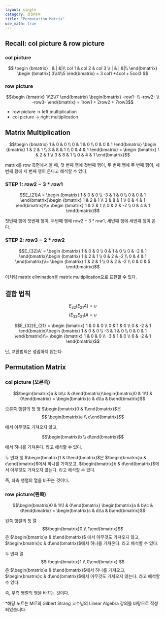 ```yaml
---
layout: single
category: 선형대수
title: "Permutation Matrix"
use_math: true
---
```

## Recall: col picture & row picture
### col picture

$$ \begin {bmatrix}
| & | &|\\
col 1 & col 2 & col 3 \\
| & | &|\\
\end{bmatrix} \begin {bmatrix} 3\\4\\5 \end{bmatrix} = 3 col1 +4col + 5col3 $$

### row picture

$$\begin {bmatrix} 1\\2\\7 \end{bmatrix} \begin{bmatrix} -row1- \\ -row2- \\ -row3- \end{bmatrix} = 1row1 + 2row2 + 7row3$$ 

- row picture -> left multiplication
-  col picture -> right multiplication

## Matrix Multiplication
$$\begin {bmatrix} 1 & 0 & 0 \\ 0 & 1 & 0 \\ 0 & 0 & 1 \end{bmatrix} \begin {bmatrix} 1 & 2 & 1 \\ 3 & 8 & 1 \\ 0 & 4 & 1 \end{bmatrix} = \begin {bmatrix} 1 & 2 & 1 \\ 3 & 8 & 1 \\ 0 & 4 & 1 \end{bmatrix}$$

matrix를 row 측면에서 볼 때, 첫 번째 행에 첫번째 행이, 두 번째 행에 두 번째 행이, 세 번째 행에 세 번째 행이 온다고 해석할 수 있다. 

### STEP 1: $row2 - 3*row1$

$$E_{21}A = \begin {bmatrix} 1 & 0 & 0 \\ -3 & 1 & 0 \\ 0 & 0 & 1 \end{bmatrix}\begin {bmatrix} 1 & 2 & 1 \\ 3 & 8 & 1 \\ 0 & 4 & 1 \end{bmatrix}\\= \begin {bmatrix} 1 & 2 & 1 \\ 0 & 2 & -2 \\ 0 & 4 & 1 \end{bmatrix}$$

첫번째 행에 첫번째 행이,
두번째 행에 $row2 - 3*row1$,
세번째 행에 세번째 행이 온다.

### STEP 2: $row3 - 2*row2$

$$E_{32}A' = \begin {bmatrix} 1 & 0 & 0 \\ 0 & 1 & 0 \\ 0 & -2 & 1 \end{bmatrix}\begin {bmatrix} 1 & 2 & 1 \\ 0 & 2 & -2 \\ 0 & 4 & 1 \end{bmatrix}\\= \begin {bmatrix} 1 & 2 & 1 \\ 0 & 2 & -2 \\ 0 & 0 & 5 \end{bmatrix}$$

이처럼 matrix elimination을 matrix multiplication으로 표현할 수 있다.

## 결합 법칙

$$E_{32}(E_{21}A) = u$$
$$(E_{32}E_{21})A = u$$

$$E_{32}E_{21} = \begin {bmatrix} 1 & 0 & 0 \\ 0 & 1 & 0 \\ 0 & -2 & 1 \end{bmatrix}\begin {bmatrix} 1 & 0 & 0 \\ -3 & 1 & 0 \\ 0 & 0 & 1 \end{bmatrix}\\= \begin {bmatrix} 1 & 0 & 0 \\ -3 & 1 & 0 \\ 6 & -2 & 1 \end{bmatrix}$$

단, 교환법칙은 성립하지 않는다.

## Permutation Matrix
### col picture (오른쪽)

 $$\begin{bmatrix}a & b\\c & d\end{bmatrix}\begin{bmatrix}0 & 1\\1 & 0\end{bmatrix} = \begin{bmatrix}c & d\\a & b\end{bmatrix}$$




오른쪽 행렬의 첫 행 $\begin{bmatrix}0 & 1\end{bmatrix}$은 
$$ \begin{bmatrix}a \\ c\end{bmatrix}$$ 

에서 아무것도 가져오지 않고, 

$$\begin{bmatrix}b \\ d\end{bmatrix}$$

에서 하나를 가져온다. 라고 해석할 수 있다.

두 번째 행 $\begin{bmatrix}1 & 0\end{bmatrix}$은 $\begin{bmatrix}a & c\end{bmatrix}$에서 하나를 가져오고, $\begin{bmatrix}b & d\end{bmatrix}$에서 아무것도 가져오지 않는다. 라고 해석할 수 있다.

즉, 좌측 행렬의 열을 바꾸는 것이다.

### row picture(왼쪽)

$$\begin{bmatrix}0 & 1\\1 & 0\end{bmatrix} \begin{bmatrix}a & b\\c & d\end{bmatrix} = \begin{bmatrix}c & d\\a & b\end{bmatrix}$$


왼쪽 행렬의 첫 열 
$$\begin{bmatrix}0 \\ 1\end{bmatrix}$$
은 $\begin{bmatrix}a & b\end{bmatrix}$ 에서 아무것도 가져오지 않고, $\begin{bmatrix}c & d\end{bmatrix}$에서 하나를 가져온다. 라고 해석할 수 있다. 

두 번째 열 
$$ \begin{bmatrix}1 \\ 0\end{bmatrix} $$
은 $\begin{bmatrix}a & b\end{bmatrix}$에서 하나를 가져오고, $\begin{bmatrix}c & d\end{bmatrix}$에서 아무것도 가져오지 않는다. 라고 해석할 수 있다.

즉, 우측 행렬의 행을 바꾸는 것이다.

*해당 노트는 MIT의 Gilbert Strang 교수님의 Linear Algebra 강의를 바탕으로 작성되었습니다.